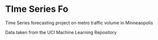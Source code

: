 # TIme Series Fo
Time Series forecasting project on metro traffic volume in Minneaopolis


Data taken from the UCI Machine Learning Repository

